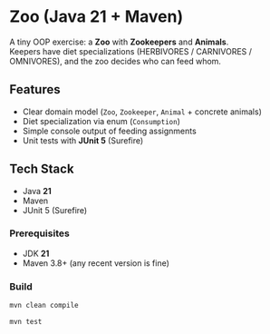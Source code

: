 # Zoo (Java 21 + Maven)

A tiny OOP exercise: a **Zoo** with **Zookeepers** and **Animals**.  
Keepers have diet specializations (HERBIVORES / CARNIVORES / OMNIVORES), and the zoo decides who can feed whom.

## Features
- Clear domain model (`Zoo`, `Zookeeper`, `Animal` + concrete animals)
- Diet specialization via enum (`Consumption`)
- Simple console output of feeding assignments
- Unit tests with **JUnit 5** (Surefire)

## Tech Stack
- Java **21**
- Maven
- JUnit 5 (Surefire)

### Prerequisites
- JDK **21**
- Maven 3.8+ (any recent version is fine)

### Build
```bash
mvn clean compile

mvn test

